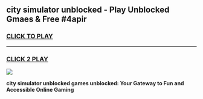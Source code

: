 
## city simulator unblocked - Play Unblocked Gmaes & Free #4apir
<h3>
<a href="https://news.freeplayer.one?title=city_simulator_unblocked&ref=24F">CLICK TO PLAY</a></h3>
<hr>

<h3>
<a href="https://news.freeplayer.one?title=city_simulator_unblocked&ref=24F">CLICK 2 PLAY</a>
  
</h3>

<a href="https://news.freeplayer.one?title=city_simulator_unblocked&ref=24F/"><img src="https://clearcache.store/games.png"></a>


**city simulator unblocked games unblocked: Your Gateway to Fun and Accessible Online Gaming**
